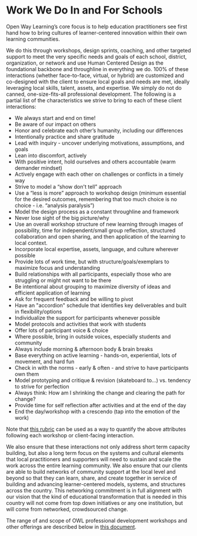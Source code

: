 # Work We Do In and For Schools

Open Way Learning’s core focus is to help education practitioners see first hand how to bring cultures of learner-centered innovation within their own learning communities.

We do this through workshops, design sprints, coaching, and other targeted support to meet the very specific needs and goals of each school, district, organization, or network and use Human Centered Design as the foundational backbone and throughline in everything we do. 100% of these interactions (whether face-to-face, virtual, or hybrid) are customized and co-designed with the client to ensure local goals and needs are met, ideally leveraging local skills, talent, assets, and expertise. We simply do not do canned, one-size-fits-all professional development. The following is a partial list of the characteristics we strive to bring to each of these client interactions:

* We always start and end on time!
* Be aware of our impact on others
* Honor and celebrate each other’s humanity, including our differences
* Intentionally practice and share gratitude
* Lead with inquiry - uncover underlying motivations, assumptions, and goals
* Lean into discomfort, actively
* With positive intent, hold ourselves and others accountable (warm demander mindset)
* Actively engage with each other on challenges or conflicts in a timely way
* Strive to model a “show don't tell” approach
* Use a “less is more” approach to workshop design (minimum essential for the desired outcomes, remembering that too much choice is no choice - i.e. “analysis paralysis”)
* Model the design process as a constant throughline and framework
* Never lose sight of the big picture/why
* Use an overall workshop structure of new learning through images of possibility, time for independent/small group reflection, structured collaboration and open sharing, and then application of the learning to local context.
* Incorporate local expertise, assets, language, and culture wherever possible
* Provide lots of work time, but with structure/goals/exemplars to maximize focus and understanding
* Build relationships with all participants, especially those who are struggling or might not want to be there
* Be intentional about grouping to maximize diversity of ideas and efficient application of learning
* Ask for frequent feedback and be willing to pivot&#x20;
* Have an "accordion" schedule that identifies key deliverables and built in flexibility/options
* Individualize the support for participants whenever possible
* Model protocols and activities that work with students
* Offer lots of participant voice & choice
* Where possible, bring in outside voices, especially students and community
* Always include morning & afternoon body & brain breaks
* Base everything on active learning - hands-on, experiential, lots of movement, and hard fun
* Check in with the norms - early & often - and strive to have participants own them
* Model prototyping and critique & revision (skateboard to...) vs. tendency to strive for perfection
* Always think: How am I shrinking the change and clearing the path for change?
* Provide time for self reflection after activities and at the end of the day
* End the day/workshop with a crescendo (tap into the emotion of the work)

Note that [this rubric](https://docs.google.com/spreadsheets/d/1hV\_ih2\_98p5\_J63su9xibnsJi-\_fSBcDHRF3gJxtbPQ/edit?usp=sharing) can be used as a way to quantify the above attributes following each workshop or client-facing interaction.&#x20;

We also ensure that these interactions not only address short term capacity building, but also a long term focus on the systems and cultural elements that local practitioners and supporters will need to sustain and scale the work across the entire learning community. We also ensure that our clients are able to build networks of community support at the local level and beyond so that they can learn, share, and create together in service of building and advancing learner-centered models, systems, and structures across the country. This networking commitment is in full alignment with our vision that the kind of educational transformation that is needed in this country will not come from top down initiatives or any one institution, but will come from networked, crowdsourced change.

The range of and scope of OWL professional development workshops and other offerings are described below in [this document](https://docs.google.com/presentation/d/149ZsxLJROMyFI7njaNLz9ECnqeLxKUG1qnqoEryrVXY/edit?usp=sharing).
